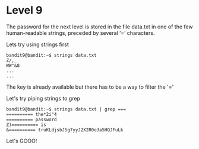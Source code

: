 # Level 9

The password for the next level is stored in the file data.txt in one of the few human-readable strings, preceded by several ‘=’ characters.

Lets try using strings first
```console
bandit9@bandit:~$ strings data.txt
Z/,_
WW"&8
...
...
```
The key is already available but there has to be a way to filter the '='

Let's try piping strings to grep

```console
bandit9@bandit:~$ strings data.txt | grep ===
========== the*2i"4
========== password
Z)========== is
&========== truKLdjsbJ5g7yyJ2X2R0o3a5HQJFuLk
```
Let's GOOO!
